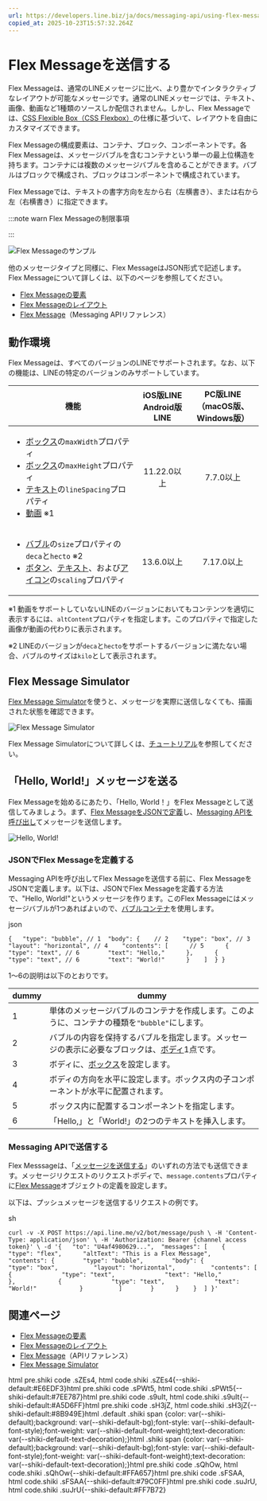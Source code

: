 ```yaml
---
url: https://developers.line.biz/ja/docs/messaging-api/using-flex-messages/
copied_at: 2025-10-23T15:57:32.264Z
---
```

# Flex Messageを送信する

Flex Messageは、通常のLINEメッセージに比べ、より豊かでインタラクティブなレイアウトが可能なメッセージです。通常のLINEメッセージでは、テキスト、画像、動画など1種類のソースしか配信されません。しかし、Flex Messageでは、[CSS Flexible Box（CSS Flexbox）](https://www.w3.org/TR/css-flexbox-1/)の仕様に基づいて、レイアウトを自由にカスタマイズできます。

Flex Messageの構成要素は、コンテナ、ブロック、コンポーネントです。各Flex Messageは、メッセージバブルを含むコンテナという単一の最上位構造を持ちます。コンテナには複数のメッセージバブルを含めることができます。バブルはブロックで構成され、ブロックはコンポーネントで構成されています。

Flex Messageでは、テキストの書字方向を左から右（左横書き）、または右から左（右横書き）に指定できます。

:::note warn
Flex Messageの制限事項

:::

![Flex Messageのサンプル](https://developers.line.biz/media/messaging-api/using-flex-messages/bubbleSamples-Update1.png)

他のメッセージタイプと同様に、Flex MessageはJSON形式で記述します。Flex Messageについて詳しくは、以下のページを参照してください。

*   [Flex Messageの要素](https://developers.line.biz/ja/docs/messaging-api/flex-message-elements/)
*   [Flex Messageのレイアウト](https://developers.line.biz/ja/docs/messaging-api/flex-message-layout/)
*   [Flex Message](https://developers.line.biz/ja/reference/messaging-api/#flex-message)（Messaging APIリファレンス）

## 動作環境

Flex Messageは、すべてのバージョンのLINEでサポートされます。なお、以下の機能は、LINEの特定のバージョンのみサポートしています。

| 機能 | iOS版LINE<br/>Android版LINE | PC版LINE<br/>（macOS版、Windows版） |
| --- | :-: | :-: |
| <ul><!--[--><li><!--[--><a href="/ja/reference/messaging-api/#box" class=""><!--[--><!--[-->ボックス<!--]--><!--]--></a>の<code><!--[-->maxWidth<!--]--></code>プロパティ<!--]--></li><li><!--[--><a href="/ja/reference/messaging-api/#box" class=""><!--[--><!--[-->ボックス<!--]--><!--]--></a>の<code><!--[-->maxHeight<!--]--></code>プロパティ<!--]--></li><li><!--[--><a href="/ja/reference/messaging-api/#f-text" class=""><!--[--><!--[-->テキスト<!--]--><!--]--></a>の<code><!--[-->lineSpacing<!--]--></code>プロパティ<!--]--></li><li><!--[--><a href="/ja/reference/messaging-api/#f-video" class=""><!--[--><!--[-->動画<!--]--><!--]--></a> ※1<!--]--></li><!--]--></ul> | 11.22.0以上 | 7.7.0以上 |
| <ul><!--[--><li><!--[--><a href="/ja/reference/messaging-api/#bubble" class=""><!--[--><!--[-->バブル<!--]--><!--]--></a>の<code><!--[-->size<!--]--></code>プロパティの<code><!--[-->deca<!--]--></code>と<code><!--[-->hecto<!--]--></code> ※2<!--]--></li><li><!--[--><a href="/ja/reference/messaging-api/#button" class=""><!--[--><!--[-->ボタン<!--]--><!--]--></a>、<a href="/ja/reference/messaging-api/#f-text" class=""><!--[--><!--[-->テキスト<!--]--><!--]--></a>、および<a href="/ja/reference/messaging-api/#icon" class=""><!--[--><!--[-->アイコン<!--]--><!--]--></a>の<code><!--[-->scaling<!--]--></code>プロパティ<!--]--></li><!--]--></ul> | 13.6.0以上 | 7.17.0以上 |

※1 動画をサポートしていないLINEのバージョンにおいてもコンテンツを適切に表示するには、`altContent`プロパティを指定します。このプロパティで指定した画像が動画の代わりに表示されます。

※2 LINEのバージョンが`deca`と`hecto`をサポートするバージョンに満たない場合、バブルのサイズは`kilo`として表示されます。

## Flex Message Simulator

[Flex Message Simulator](https://developers.line.biz/flex-simulator/)を使うと、メッセージを実際に送信しなくても、描画された状態を確認できます。

![Flex Message Simulator](https://developers.line.biz/media/messaging-api/using-flex-messages/flex-message-simulator-ja.png)

Flex Message Simulatorについて詳しくは、[チュートリアル](https://developers.line.biz/ja/docs/messaging-api/using-flex-message-simulator/)を参照してください。

## 「Hello, World!」メッセージを送る

Flex Messageを始めるにあたり、「Hello, World！」をFlex Messageとして送信してみましょう。まず、[Flex MessageをJSONで定義](#preparing-json-data)し、[Messaging APIを呼び出し](#sending-messages-with-the-messaging-api)てメッセージを送信します。

![Hello, World!](https://developers.line.biz/media/messaging-api/using-flex-messages/helloWorld.png)

### JSONでFlex Messageを定義する

Messaging APIを呼び出してFlex Messageを送信する前に、Flex MessageをJSONで定義します。以下は、JSONでFlex Messageを定義する方法で、"Hello, World!"というメッセージを作ります。このFlex Messageにはメッセージバブルが1つあればよいので、[バブルコンテナ](https://developers.line.biz/ja/docs/messaging-api/flex-message-elements/#bubble)を使用します。

json

`{   "type": "bubble", // 1  "body": {    // 2    "type": "box", // 3    "layout": "horizontal", // 4    "contents": [      // 5      {        "type": "text", // 6        "text": "Hello,"      },      {        "type": "text", // 6        "text": "World!"      }    ]  } }`

1～6の説明は以下のとおりです。

| dummy | dummy |
| --- | --- |
| 1 | 単体のメッセージバブルのコンテナを作成します。このように、コンテナの種類を`"bubble"`にします。 |
| 2 | バブルの内容を保持するバブルを指定します。メッセージの表示に必要なブロックは、[ボディ](https://developers.line.biz/ja/docs/messaging-api/flex-message-elements/#block)1点です。 |
| 3 | ボディに、[ボックス](https://developers.line.biz/ja/docs/messaging-api/flex-message-elements/#box)を設定します。 |
| 4 | ボディの方向を水平に設定します。ボックス内の子コンポーネントが水平に配置されます。 |
| 5 | ボックス内に配置するコンポーネントを指定します。 |
| 6 | 「Hello,」と「World!」の2つのテキストを挿入します。 |

### Messaging APIで送信する

Flex Messsageは、「[メッセージを送信する](https://developers.line.biz/ja/docs/messaging-api/sending-messages/)」のいずれの方法でも送信できます。メッセージリクエストのリクエストボディで、`message.contents`プロパティに[Flex Message](https://developers.line.biz/ja/reference/messaging-api/#flex-message)オブジェクトの定義を設定します。

以下は、プッシュメッセージを送信するリクエストの例です。

sh

`curl -v -X POST https://api.line.me/v2/bot/message/push \ -H 'Content-Type: application/json' \ -H 'Authorization: Bearer {channel access token}' \ -d '{   "to": "U4af4980629...",  "messages": [    {      "type": "flex",      "altText": "This is a Flex Message",      "contents": {        "type": "bubble",        "body": {          "type": "box",          "layout": "horizontal",          "contents": [            {              "type": "text",              "text": "Hello,"            },            {              "type": "text",              "text": "World!"            }          ]        }      }    }  ] }'`

## 関連ページ

*   [Flex Messageの要素](https://developers.line.biz/ja/docs/messaging-api/flex-message-elements/)
*   [Flex Messageのレイアウト](https://developers.line.biz/ja/docs/messaging-api/flex-message-layout/)
*   [Flex Message](https://developers.line.biz/ja/reference/messaging-api/#flex-message)（APIリファレンス）
*   [Flex Message Simulator](https://developers.line.biz/flex-simulator/)

html pre.shiki code .sZEs4, html code.shiki .sZEs4{--shiki-default:#E6EDF3}html pre.shiki code .sPWt5, html code.shiki .sPWt5{--shiki-default:#7EE787}html pre.shiki code .s9uIt, html code.shiki .s9uIt{--shiki-default:#A5D6FF}html pre.shiki code .sH3jZ, html code.shiki .sH3jZ{--shiki-default:#8B949E}html .default .shiki span {color: var(--shiki-default);background: var(--shiki-default-bg);font-style: var(--shiki-default-font-style);font-weight: var(--shiki-default-font-weight);text-decoration: var(--shiki-default-text-decoration);}html .shiki span {color: var(--shiki-default);background: var(--shiki-default-bg);font-style: var(--shiki-default-font-style);font-weight: var(--shiki-default-font-weight);text-decoration: var(--shiki-default-text-decoration);}html pre.shiki code .sQhOw, html code.shiki .sQhOw{--shiki-default:#FFA657}html pre.shiki code .sFSAA, html code.shiki .sFSAA{--shiki-default:#79C0FF}html pre.shiki code .suJrU, html code.shiki .suJrU{--shiki-default:#FF7B72}